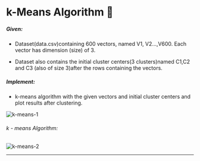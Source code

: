 # k-Means Algorithm :floppy_disk:

##### Given: 
    
* Dataset(data.csv)containing 600 vectors, named V1, V2...,V600. Each vector has dimension (size) of 3. 
    
* Dataset also contains the initial cluster centers(3 clusters)named C1,C2 and C3 (also of size 3)after the rows containing the vectors. 
    
##### Implement:

* k-means algorithm with the given vectors and initial cluster centers and plot results after clustering.


![k-means-1](https://miro.medium.com/max/2864/1*D8n2_K5MsK7tlNp8DPgJzQ.png)

###### k - means Algorithm: 
![k-means-2](https://miro.medium.com/max/2312/1*w_cS-aizydvRkD-cTtQLUA.png)

---
